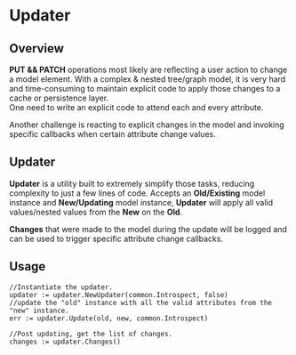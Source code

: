 # Updater

## Overview
**PUT && PATCH** operations most likely are reflecting a user action to change a model element.
With a complex & nested tree/graph model, 
it is very hard and time-consuming to maintain explicit code to apply those changes to a cache or persistence layer.  
One need to write an explicit code to attend each and every attribute.

Another challenge is reacting to explicit changes in the model and invoking specific callbacks when certain attribute change values.

## Updater
**Updater** is a utility built to extremely simplify those tasks, reducing complexity to just a few lines of code. 
Accepts an **Old/Existing** model instance and **New/Updating** model instance, 
**Updater** will apply all valid values/nested values from the **New** on the **Old**.

**Changes** that were made to the model during the update will be logged and can be used to trigger specific attribute change callbacks.

## Usage
````
//Instantiate the updater.
updater := updater.NewUpdater(common.Introspect, false)
//update the "old" instance with all the valid attributes from the "new" instance. 
err := updater.Update(old, new, common.Introspect)

//Post updating, get the list of changes.
changes := updater.Changes()
````